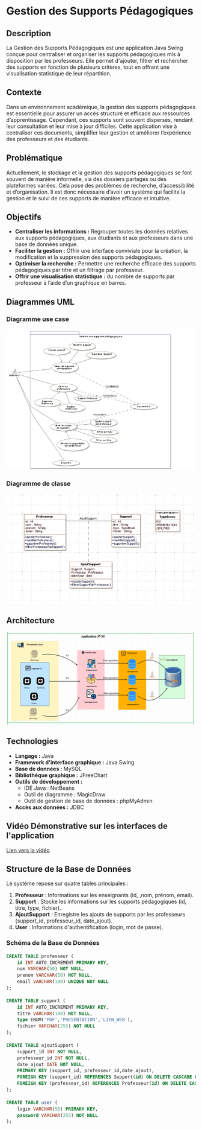 # Gestion des Supports Pédagogiques

## Description

La Gestion des Supports Pédagogiques est une application Java Swing conçue pour centraliser et organiser les supports pédagogiques mis à disposition par les professeurs. Elle permet d'ajouter, filtrer et rechercher des supports en fonction de plusieurs critères, tout en offrant une visualisation statistique de leur répartition.


## Contexte

Dans un environnement académique, la gestion des supports pédagogiques est essentielle pour assurer un accès structuré et efficace aux ressources d’apprentissage. Cependant, ces supports sont souvent dispersés, rendant leur consultation et leur mise à jour difficiles. Cette application vise à centraliser ces documents, simplifier leur gestion et améliorer l’expérience des professeurs et des étudiants.


## Problématique

Actuellement, le stockage et la gestion des supports pédagogiques se font souvent de manière informelle, via des dossiers partagés ou des plateformes variées. Cela pose des problèmes de recherche, d’accessibilité et d’organisation. Il est donc nécessaire d’avoir un système qui facilite la gestion et le suivi de ces supports de manière efficace et intuitive.

## Objectifs

* **Centraliser les informations :** Regrouper toutes les données relatives aux supports pédagogiques, aux étudiants et aux professeurs dans une base de données unique.
* **Faciliter la gestion :** Offrir une interface conviviale pour la création, la modification et la suppression des supports pédagogiques.
* **Optimiser la recherche :** Permettre une recherche efficace des supports pédagogiques par titre et un filtrage par professeur.
* **Offrir une visualisation statistique :** du nombre de supports par professeur à l’aide d’un graphique en barres.

## Diagrammes UML

### Diagramme use case 
![Diagramme use case ](src/images/usecase.png)


### Diagramme de classe
![Diagramme de classe](src/images/classediag.png)


## Architecture

 ![Architecture du projet](src/images/architecture.png)
 
## Technologies

* **Langage :** Java
* **Framework d'interface graphique :** Java Swing
* **Base de données :** MySQL
* **Bibliothèque graphique :** JFreeChart
* **Outils de développement :**
    * IDE Java : NetBeans
    * Outil de diagramme : MagicDraw
    * Outil de gestion de base de données : phpMyAdmin
* **Accès aux données :** JDBC

##   Vidéo Démonstrative sur les interfaces de l'application

[Lien vers la vidéo](https://drive.google.com/drive/u/0/folders/18S-CPCHHvHKJ3Hg3HyhTufHf0slMlYNn)

## Structure de la Base de Données

Le système repose sur quatre tables principales :

1.  **Professeur** : Informations sur les enseignants (id, ,nom, prénom, email).
2.  **Support** : Stocke les informations sur les supports pédagogiques (id, titre, type, fichier).
3.  **AjoutSupport** : Enregistre les ajouts de supports par les professeurs (support_id, professeur_id, date_ajout).
4.  **User** : Informations d'authentification (login, mot de passe).

### Schéma de la Base de Données

```sql
CREATE TABLE professeur (
    id INT AUTO_INCREMENT PRIMARY KEY,
    nom VARCHAR(50) NOT NULL,
    prenom VARCHAR(50) NOT NULL,
    email VARCHAR(100) UNIQUE NOT NULL
);

CREATE TABLE support (
    id INT AUTO_INCREMENT PRIMARY KEY,
    titre VARCHAR(100) NOT NULL,
    type ENUM('PDF','PRESENTATION','LIEN_WEB'),
    fichier VARCHAR(255) NOT NULL
);

CREATE TABLE ajoutSupport (
    support_id INT NOT NULL,
    professeur_id INT NOT NULL,
    date_ajout DATE NOT NULL,
    PRIMARY KEY (support_id, professeur_id,date_ajout),
    FOREIGN KEY (support_id) REFERENCES Support(id) ON DELETE CASCADE ON UPDATE        CASCADE,
    FOREIGN KEY (professeur_id) REFERENCES Professeur(id) ON DELETE CASCADE ON         UPDATE CASCADE
);

CREATE TABLE user (
    login VARCHAR(50) PRIMARY KEY,
    password VARCHAR(255) NOT NULL
);
